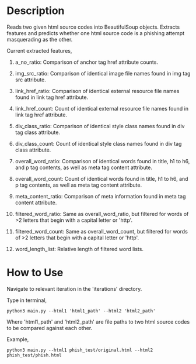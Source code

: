# Description
Reads two given html source codes into BeautifulSoup objects. Extracts features and predicts whether one html source code is a phishing attempt masquerading as the other.

Current extracted features,
1) a_no_ratio:
Comparison of anchor tag href attribute counts.

2) img_src_ratio:
Comparison of identical image file names found in img tag src attribute.

3) link_href_ratio:
Comparison of identical external resource file names found in link tag href attribute.

4) link_href_count:
Count of identical external resource file names found in link tag href attribute.

5) div_class_ratio:
Comparison of identical style class names found in div tag class attribute.

6) div_class_count:
Count of identical style class names found in div tag class attribute.

7) overall_word_ratio:
Comparison of identical words found in title, h1 to h6, and p tag contents, as well as meta tag content attribute.

8) overall_word_count:
Count of identical words found in title, h1 to h6, and p tag contents, as well as meta tag content attribute.

9) meta_content_ratio:
Comparison of meta information found in meta tag content attribute.

10) filtered_word_ratio:
Same as overall_word_ratio, but filtered for words of >2 letters that begin with a capital letter or 'http'.

11) filtered_word_count:
Same as overall_word_count, but filtered for words of >2 letters that begin with a capital letter or 'http'.

12) word_length_list:
Relative length of filtered word lists.

# How to Use
Navigate to relevant iteration in the 'iterations' directory.

Type in terminal,

```
python3 main.py --html1 'html1_path' --html2 'html2_path'
```

Where 'html1_path' and 'html2_path' are file paths to two html source codes to be compared against each other.

Example,

```
python3 main.py --html1 phish_test/original.html --html2 phish_test/phish.html
```
